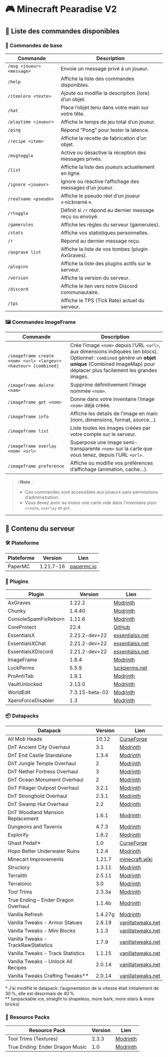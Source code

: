 # 🎮 Minecraft Pearadise V2

## 📜 Liste des commandes disponibles

### 🧱 Commandes de base

| Commande                  | Description                                                        |
| ------------------------- | ------------------------------------------------------------------ |
| `/msg <joueur> <message>` | Envoie un message privé à un joueur.                               |
| `/help`                   | Affiche la liste des commandes disponibles.                        |
| `/itemlore <texte>`       | Ajoute ou modifie la description (lore) d’un objet.                |
| `/hat`                    | Place l’objet tenu dans votre main sur votre tête.                 |
| `/playtime <joueur>`      | Affiche le temps de jeu total d’un joueur.                         |
| `/ping`                   | Répond “Pong” pour tester la latence.                              |
| `/recipe <item>`          | Affiche la recette de fabrication d’un objet.                      |
| `/msgtoggle`              | Active ou désactive la réception des messages privés.              |
| `/list`                   | Affiche la liste des joueurs actuellement en ligne.                |
| `/ignore <joueur>`        | Ignore ou réactive l’affichage des messages d’un joueur.           |
| `/realname <pseudo>`      | Affiche le pseudo réel d’un joueur « nicknamé ».                   |
| `/rtoggle`                | Définit si `/r` répond au dernier message reçu ou envoyé.          |
| `/gamerules`              | Affiche les règles du serveur (gamerules).                                 |
| `/stats`                  | Affiche vos statistiques personnelles.                                     |
| `/r`                      | Répond au dernier message reçu.                                    |
| `/axgrave list`           | Affiche la liste de vos tombes (plugin AxGraves).                  |
| `/plugins`                | Affiche la liste des plugins actifs sur le serveur.                |
| `/version`                | Affiche la version du serveur.                                     |
| `/discord`                | Affiche le lien vers notre Discord communautaire.                  |
| `/tps`                    | Affiche le TPS (Tick Rate) actuel du serveur.                      |

### 🖼️ Commandes ImageFrame

| Commande                                                        | Description                                                                                                                                                                                                                   |
| --------------------------------------------------------------- | ----------------------------------------------------------------------------------------------------------------------------------------------------------------------------------------------------------------------------- |
| `/imageframe create <nom> <url> <largeur> <hauteur> [combined]` | Crée l’image `<nom>` depuis l’URL `<url>`, aux dimensions indiquées (en blocs).<br>Optionnel : `combined` génère un **objet unique** (Combined ImageMap) pour déplacer plus facilement les grandes images. |
| `/imageframe delete <nom>`                                      | Supprime définitivement l’image nommée `<nom>`.                                                                                                                                                                               |
| `/imageframe get <nom>`                                         | Donne dans votre inventaire l’image `<nom>` déjà créée.                                                                                                                                                                       |
| `/imageframe info`                                              | Affiche les détails de l’image en main (nom, dimensions, format, source…).                                                                                                                                                    |
| `/imageframe list`                                              | Liste toutes les images créées par votre compte sur le serveur.                                                                                                                                                               |
| `/imageframe overlay <nom> <url>`                               | Superpose une image semi-transparente `<nom>` sur la carte que vous tenez, depuis l’URL `<url>`.                                                                                                                               |
| `/imageframe preference`                                        | Affiche ou modifie vos préférences d’affichage (animation, cache…).                                                                                                                                                           |

> ℹ️ **Note** :  
> - Ces commandes sont accessibles aux joueurs sans permissions d’administration.  
> - Vous devez avoir au moins une carte vide dans l’inventaire pour `create`, `overlay` et `get`.   

---

## 🧩 Contenu du serveur

### 🛠️ Plateforme

| Plateforme | Version    | Lien                                             |
| ---------- | ---------- | ------------------------------------------------ |
| PaperMC    | 1.21.7-16  | [papermc.io](https://papermc.io/downloads/paper) |

### 🔌 Plugins

| Plugin                | Version        | Lien                                                                  |
| --------------------- | -------------- | --------------------------------------------------------------------- |
| AxGraves              | 1.22.2         | [Modrinth](https://modrinth.com/plugin/axgraves)                      |
| Chunky                | 1.4.40         | [Modrinth](https://modrinth.com/plugin/chunky)                        |
| ConsoleSpamFixReborn  | 1.11.6         | [Modrinth](https://modrinth.com/plugin/console-spam-fix-reborn)       |
| CoreProtect           | 22.4           | [GitHub](https://github.com/PlayPro/CoreProtect)                      |
| EssentialsX           | 2.21.2-dev+22  | [essentialsx.net](https://essentialsx.net/downloads.html)             |
| EssentialsXChat       | 2.21.2-dev+22  | [essentialsx.net](https://essentialsx.net/downloads.html)             |
| EssentialsXDiscord    | 2.21.2-dev+22  | [essentialsx.net](https://essentialsx.net/downloads.html)             |
| ImageFrame            | 1.8.4          | [Modrinth](https://modrinth.com/plugin/imageframe)                    |
| LuckPerms             | 5.5.9          | [luckperms.net](https://luckperms.net/download)                       |
| ProAntiTab            | 1.9.1          | [Modrinth](https://modrinth.com/plugin/proantitab)                    |
| VaultUnlocked         | 2.13.0         | [Modrinth](https://modrinth.com/plugin/vaultunlocked)                 |
| WorldEdit             | 7.3.15-beta-02 | [Modrinth](https://modrinth.com/plugin/worldedit)                     |
| XaeroForceDisabler    | 1.3            | [Modrinth](https://modrinth.com/plugin/drqads-xaero-force-disabler)   |

### 📦 Datapacks

| Datapack                            | Version | Lien                                                                                             |
| ----------------------------------- | ------- | ------------------------------------------------------------------------------------------------ |
| All Mob Heads                       | 10.12   | [CurseForge](https://www.curseforge.com/minecraft/customization/all-mob-heads)                   |
| DnT Ancient City Overhaul           | 3.1     | [Modrinth](https://modrinth.com/datapack/dungeons-and-taverns-ancient-city-overhaul)             |
| DnT End Castle Standalone           | 1.3.4   | [Modrinth](https://modrinth.com/datapack/dungeons-and-taverns-end-castle-standalone)             |
| DnT Jungle Temple Overhaul          | 2       | [Modrinth](https://modrinth.com/datapack/dungeons-and-taverns-jungle-temple-overhaul)            |
| DnT Nether Fortress Overhaul        | 3       | [Modrinth](https://modrinth.com/datapack/dungeons-and-taverns-nether-fortress-overhaul)          |
| DnT Ocean Monument Overhaul         | 2       | [Modrinth](https://modrinth.com/datapack/dungeons-and-taverns-ocean-monument-overhaul)           |
| DnT Pillager Outpost Overhaul       | 3.2.1   | [Modrinth](https://modrinth.com/datapack/dungeons-and-taverns-pillager-outpost-overhaul)         |
| DnT Stronghold Overhaul             | 2.3.1   | [Modrinth](https://modrinth.com/datapack/dungeons-and-taverns-stronghold-overhaul)               |
| DnT Swamp Hut Overhaul              | 2.2     | [Modrinth](https://modrinth.com/datapack/dungeons-and-taverns-swamp-hut-overhaul)                |
| DnT Woodland Mansion Replacement    | 1.6.1   | [Modrinth](https://modrinth.com/datapack/dungeons-and-taverns-woodland-mansion-replacement)      |
| Dungeons and Taverns                | 4.7.3   | [Modrinth](https://modrinth.com/datapack/dungeons-and-taverns)                                   |
| Explorify                           | 1.6.2   | [Modrinth](https://modrinth.com/datapack/explorify)                                              |
| Ghast Pedal!*                        | 1.0     | [CurseForge](https://modrinth.com/datapack/ghast-pedal)                                          |
| Hopo Better Underwater Ruins        | 1.2.4   | [Modrinth](https://modrinth.com/datapack/hopo-better-underwater-ruins)                           |
| Minecart Improvements               | 1.21.7  | [minecraft.wiki](https://minecraft.wiki/w/Minecart_Improvements)                                 |
| Structory                           | 1.3.11  | [Modrinth](https://modrinth.com/datapack/structory)                                              |
| Terralith                           | 2.5.11  | [Modrinth](https://modrinth.com/datapack/terralith)                                              |
| Terratonic                          | 3.0     | [Modrinth](https://modrinth.com/datapack/terratonic)                                             |
| Tool Trims                          | 2.3.3a  | [Modrinth](https://modrinth.com/datapack/tool-trims)                                             |
| True Ending – Ender Dragon Overhaul | 1.1.4b  | [Modrinth](https://modrinth.com/datapack/true-ending)                                            |
| Vanilla Refresh                     | 1.4.27g | [Modrinth](https://modrinth.com/datapack/vanilla-refresh)                                        |
| Vanilla Tweaks - Armor Statues      | 2.8.19  | [vanillatweaks.net](https://vanillatweaks.net/picker/datapacks/)                                 |
| Vanilla Tweaks - Mini Blocks        | 1.1.3   | [vanillatweaks.net](https://vanillatweaks.net/picker/datapacks/)                                 |
| Vanilla Tweaks - TrackRawStatistics | 1.7.9   | [vanillatweaks.net](https://vanillatweaks.net/picker/datapacks/)                                 |
| Vanilla Tweaks - Track Statistics   | 1.1.15  | [vanillatweaks.net](https://vanillatweaks.net/picker/datapacks/)                                 |
| Vanilla Tweaks - Unlock All Recipes | 2.0.14  | [vanillatweaks.net](https://vanillatweaks.net/picker/datapacks/)                                 |
| Vanilla Tweaks Crafting Tweaks**    | 2.0.14  | [vanillatweaks.net](https://vanillatweaks.net/picker/crafting-tweaks/)                           |

\* J’ai modifié le datapack: l’augmentation de la vitesse était initialement de 30 %, elle est désormais de 40 % <br>
\** (unpackable ice, straight to shapeless, more bark, more stairs & more bricks)

### 🎨 Resource Packs

| Resource Pack                     | Version | Lien                                                                         |
| --------------------------------- | ------- | ---------------------------------------------------------------------------- |
| Tool Trims (Textures)             | 2.3.3   | [Modrinth](https://modrinth.com/datapack/tool-trims)                         |
| True Ending: Ender Dragon Music   | 1.0     | [Modrinth](https://modrinth.com/resourcepack/true-ending-ender-dragon-music) |
